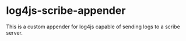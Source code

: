 # log4js-scribe-appender
This is a custom appender for log4js capable of sending logs to a scribe server.
